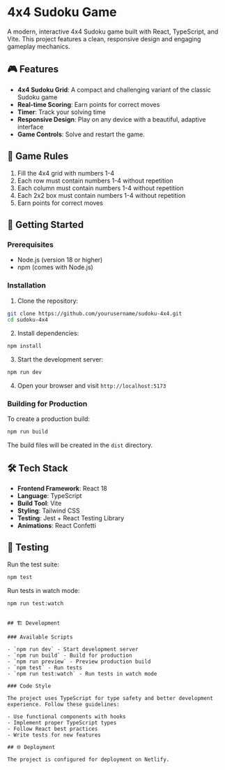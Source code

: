 # 4x4 Sudoku Game

A modern, interactive 4x4 Sudoku game built with React, TypeScript, and Vite. This project features a clean, responsive design and engaging gameplay mechanics.

## 🎮 Features

- **4x4 Sudoku Grid**: A compact and challenging variant of the classic Sudoku game
- **Real-time Scoring**: Earn points for correct moves
- **Timer**: Track your solving time
- **Responsive Design**: Play on any device with a beautiful, adaptive interface
- **Game Controls**: Solve and restart the game.

## 🎯 Game Rules

1. Fill the 4x4 grid with numbers 1-4
2. Each row must contain numbers 1-4 without repetition
3. Each column must contain numbers 1-4 without repetition
4. Each 2x2 box must contain numbers 1-4 without repetition
5. Earn points for correct moves

## 🚀 Getting Started

### Prerequisites

- Node.js (version 18 or higher)
- npm (comes with Node.js)

### Installation

1. Clone the repository:

```bash
git clone https://github.com/yourusername/sudoku-4x4.git
cd sudoku-4x4
```

2. Install dependencies:

```bash
npm install
```

3. Start the development server:

```bash
npm run dev
```

4. Open your browser and visit `http://localhost:5173`

### Building for Production

To create a production build:

```bash
npm run build
```

The build files will be created in the `dist` directory.

## 🛠️ Tech Stack

- **Frontend Framework**: React 18
- **Language**: TypeScript
- **Build Tool**: Vite
- **Styling**: Tailwind CSS
- **Testing**: Jest + React Testing Library
- **Animations**: React Confetti

## 🧪 Testing

Run the test suite:

```bash
npm test
```

Run tests in watch mode:

```bash
npm run test:watch
```

```

## 🏗️ Development

### Available Scripts

- `npm run dev` - Start development server
- `npm run build` - Build for production
- `npm run preview` - Preview production build
- `npm test` - Run tests
- `npm run test:watch` - Run tests in watch mode

### Code Style

The project uses TypeScript for type safety and better development experience. Follow these guidelines:

- Use functional components with hooks
- Implement proper TypeScript types
- Follow React best practices
- Write tests for new features

## 🌐 Deployment

The project is configured for deployment on Netlify.

```
